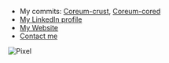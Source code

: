 - My commits: [Coreum-crust](https://go.exw.co/crust), [Coreum-cored](https://go.exw.co/coreum)
- [My LinkedIn profile](https://go.exw.co/linkedin)
- [My Website](https://go.exw.co)
- [Contact me](mailto:ping@exw.co)

![Pixel](https://go.exw.co/coreum-pixel)
